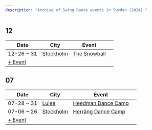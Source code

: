 ```yaml
---
description: "Archive of Swing Dance events in Sweden (2024)."
---
```


## 12

| Date | City | Event | |
| --- | --- | --- | --- |
| 12-26 ~ 31 | [Stockholm](by_city.md#stockholm) | [The Snowball](the-snowball-2024.md) |  |
| [+ Event](https://github.com/swingdance/events/issues/new?assignees=&labels=add+event&projects=&template=02-add_entity.yml&title=%5B2024%2Fsv_SE%5D%20Add%20Event%3A%20%3CName%3E&region=sv_SE&province=&city=&org_id=&date_starts=2024-12-&date_ends=2024-12-)

## 07

| Date | City | Event | |
| --- | --- | --- | --- |
| 07-28 ~ 31 | [Lulea](by_city.md#lulea) | [Heedman Dance Camp](heedman-dance-camp-2024.md) |  |
| 07-06 ~ 26 | [Stockholm](by_city.md#stockholm) | [Herräng Dance Camp](herrang-dance-camp-2024.md) |  |
| [+ Event](https://github.com/swingdance/events/issues/new?assignees=&labels=add+event&projects=&template=02-add_entity.yml&title=%5B2024%2Fsv_SE%5D%20Add%20Event%3A%20%3CName%3E&region=sv_SE&province=&city=&org_id=&date_starts=2024-07-&date_ends=2024-07-)
